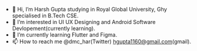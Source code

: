 - 👋 Hi, I’m Harsh Gupta studying in Royal Global University, Ghy specialised in B.Tech CSE.
- 👀 I’m interested in UI UX Designing and Android Software Devlopement(currently learning).
- 🌱 I’m currently learning Flutter and Figma.
- 📫 How to reach me @dmc_har(Twitter) hgupta1160@gmail.com(gmail).
